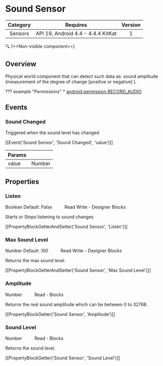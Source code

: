 # Sound Sensor

| Category | Requires | Version |
|:--------:|:-------:|:--------:|
|Sensors|API 19, Android 4.4 - 4.4.4 KitKat|1|

:mag: {>>Non-visible component<<}

## Overview

Physical world component that can detect such data as: sound amplitude (measurement of the degree of change [positive or negative] ).

??? example "Permissions"
    * [android.permission.RECORD_AUDIO](https://developer.android.com/reference/android/Manifest.permission.html#RECORD_AUDIO)


## Events

### Sound Changed

Triggered when the sound level has changed

[[Event('Sound Sensor', 'Sound Changed', 'value')]]

| Params | []() |
|--------|------|
|value|<span class="chip chip-number">Number</span>|


## Properties

### Listen

<span class="chip chip-boolean">Boolean</span> <span class="chip chip-boolean">Default: <i>False</i></span>&nbsp;&nbsp;&nbsp;&nbsp;&nbsp;&nbsp;&nbsp;&nbsp;&nbsp;&nbsp;<span class="chip chip-rw">Read</span> <span class="chip chip-rw">Write</span> - <span class="chip chip-bd">Designer</span> <span class="chip chip-bd">Blocks</span> 

Starts or Stops listening to sound changes

[[PropertyBlockGetterAndSetter('Sound Sensor', 'Listen')]]

### Max Sound Level

<span class="chip chip-number">Number</span> <span class="chip chip-number">Default: <i>100</i></span>&nbsp;&nbsp;&nbsp;&nbsp;&nbsp;&nbsp;&nbsp;&nbsp;&nbsp;&nbsp;<span class="chip chip-rw">Read</span> <span class="chip chip-rw">Write</span> - <span class="chip chip-bd">Designer</span> <span class="chip chip-bd">Blocks</span> 

Returns the max sound level.

[[PropertyBlockGetterAndSetter('Sound Sensor', 'Max Sound Level')]]

### Amplitude

<span class="chip chip-number">Number</span>&nbsp;&nbsp;&nbsp;&nbsp;&nbsp;&nbsp;&nbsp;&nbsp;&nbsp;&nbsp;<span class="chip chip-rw">Read</span> - <span class="chip chip-bd">Blocks</span> 

Returns the real sound amplitude which can be between 0 to 32768.

[[PropertyBlockGetter('Sound Sensor', 'Amplitude')]]

### Sound Level

<span class="chip chip-number">Number</span>&nbsp;&nbsp;&nbsp;&nbsp;&nbsp;&nbsp;&nbsp;&nbsp;&nbsp;&nbsp;<span class="chip chip-rw">Read</span> - <span class="chip chip-bd">Blocks</span> 

Returns the sound level.

[[PropertyBlockGetter('Sound Sensor', 'Sound Level')]]